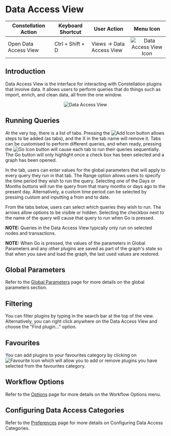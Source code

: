 # Data Access View

<table class="table table-striped">
<thead>
<tr class="header">
<th>Constellation Action</th>
<th>Keyboard Shortcut</th>
<th>User Action</th>
<th style="text-align: center;">Menu Icon</th>
</tr>
</thead>
<tbody>
<tr class="odd">
<td>Open Data Access View</td>
<td>Ctrl + Shift + D</td>
<td>Views -&gt; Data Access View</td>
<td style="text-align: center;"><img src="../ext/docs/CoreDataAccessView/src/au/gov/asd/tac/constellation/views/dataaccess/resources/data-access-view.png" alt="Data Access View Icon" /></td>
</tr>
</tbody>
</table>

## Introduction

Data Access View is the interface for interacting with Constellation
plugins that involve data. It allows users to perform queries that do
things such as import, enrich, and clean data, all from the one window.

<div style="text-align: center">

<img src="../ext/docs/CoreDataAccessView/src/au/gov/asd/tac/constellation/views/dataaccess/resources/DataAccessView.png" alt="Data Access
View" />

</div>

## Running Queries

At the very top, there is a list of tabs. Pressing the <img src="../ext/docs/CoreDataAccessView/src/au/gov/asd/tac/constellation/views/dataaccess/resources/DataAccessAdd.png" alt="Add
Icon" />
button allows steps to be added (as tabs), and the X in the tab name
will remove it. Tabs can be customised to perform different queries, and
when ready, pressing the <img src="../ext/docs/CoreDataAccessView/src/au/gov/asd/tac/constellation/views/dataaccess/resources/DataAccessGo.png" alt="Go
Icon" />
button will cause each tab to run their queries sequentially. The Go
button will only highlight once a check box has been selected and a
graph has been opened.

In the tab, users can enter values for the global parameters that will
apply to every query they run in that tab. The Range option allows users
to specify the time period they wish to run the query. Selecting one of
the Days or Months buttons will run the query from that many months or
days ago to the present day. Alternatively, a custom time period can be
selected by pressing custom and inputting a from and to date.

From the tabs below, users can select which queries they wish to run.
The arrows allow options to be visible or hidden. Selecting the checkbox
next to the name of the query will cause that query to run when Go is
pressed.

**NOTE:** Queries in the Data Access View typically only run on selected
nodes and transactions.

**NOTE:** When Go is pressed, the values of the parameters in Global
Parameters and any other plugins are saved as part of the graph's state
so that when you save and load the graph, the last used values are
restored.

## Global Parameters

Refer to the [Global
Parameters](../ext/docs/CoreDataAccessView/src/au/gov/asd/tac/constellation/views/dataaccess/datetime-range.md)
page for more details on the global parameters section.

## Filtering

You can filter plugins by typing in the search bar at the top of the
view. Alternatively, you can right click anywhere on the Data Access
View and choose the "Find plugin..." option.

## Favourites

You can add plugins to your favourites category by clicking on
![Favourite
Icon](../ext/docs/CoreDataAccessView/src/au/gov/asd/tac/constellation/views/dataaccess/resources/DataAccessFavourite.png)
which will allow you to add or remove plugins you have selected from the
favourites category.

## Workflow Options

Refer to the
[Options](../ext/docs/CoreDataAccessView/src/au/gov/asd/tac/constellation/views/dataaccess/data-access-options.md)
page for more details on the Workflow Options menu.

## Configuring Data Access Categories

Refer to the
[Preferences](../ext/docs/CoreDataAccessView/src/au/gov/asd/tac/constellation/views/dataaccess/data-access-view-preferences.md)
page for more details on Configuring Data Access Categories.



